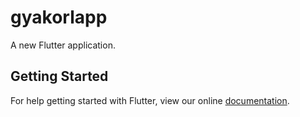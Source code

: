 # gyakorlapp

A new Flutter application.

## Getting Started

For help getting started with Flutter, view our online
[documentation](https://flutter.dev/).
